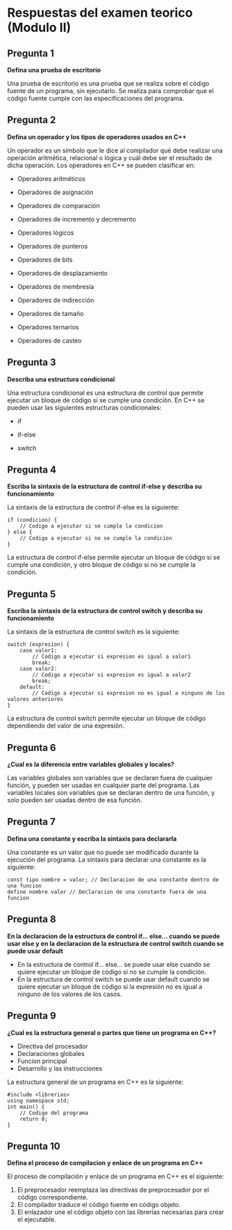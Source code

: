 # Respuestas del examen teorico (Modulo II)

## Pregunta 1
**Defina una prueba de escritorio**

Una prueba de escritorio es una prueba que se realiza sobre el código fuente de un programa, sin ejecutarlo. Se realiza para comprobar que el código fuente cumple con las especificaciones del programa.

## Pregunta 2
**Defina un operador y los tipos de operadores usados en C++**

Un operador es un símbolo que le dice al compilador qué debe realizar una operación aritmética, relacional o lógica y cuál debe ser el resultado de dicha operación. Los operadores en C++ se pueden clasificar en:

* Operadores aritméticos


* Operadores de asignación


* Operadores de comparación


* Operadores de incremento y decremento


* Operadores lógicos


* Operadores de punteros


* Operadores de bits


* Operadores de desplazamiento


* Operadores de membresía


* Operadores de indirección


* Operadores de tamaño


* Operadores ternarios


* Operadores de casteo


## Pregunta 3

**Describa una estructura condicional**

Una estructura condicional es una estructura de control que permite ejecutar un bloque de código si se cumple una condición. En C++ se pueden usar las siguientes estructuras condicionales:

* if


* if-else


* switch


## Pregunta 4

**Escriba la sintaxis de la estructura de control if-else y describa su funcionamiento**

La sintaxis de la estructura de control if-else es la siguiente:

    if (condicion) {
        // Codigo a ejecutar si se cumple la condicion
    } else {
        // Codigo a ejecutar si no se cumple la condicion
    }

La estructura de control if-else permite ejecutar un bloque de código si se cumple una condición, y otro bloque de código si no se cumple la condición.

## Pregunta 5

**Escriba la sintaxis de la estructura de control switch y describa su funcionamiento**

La sintaxis de la estructura de control switch es la siguiente:

    switch (expresion) {
        case valor1:
            // Codigo a ejecutar si expresion es igual a valor1
            break;
        case valor2:
            // Codigo a ejecutar si expresion es igual a valor2
            break;
        default:
            // Codigo a ejecutar si expresion no es igual a ninguno de los valores anteriores
    }

La estructura de control switch permite ejecutar un bloque de código dependiendo del valor de una expresión.

## Pregunta 6

**¿Cual es la diferencia entre variables globales y locales?**

Las variables globales son variables que se declaran fuera de cualquier función, y pueden ser usadas en cualquier parte del programa. Las variables locales son variables que se declaran dentro de una función, y solo pueden ser usadas dentro de esa función.

## Pregunta 7

**Defina una constante y escriba la sintaxis para declararla**

Una constante es un valor que no puede ser modificado durante la ejecución del programa. La sintaxis para declarar una constante es la siguiente:

    const tipo nombre = valor; // Declaracion de una constante dentro de una funcion
    define nombre valor // Declaracion de una constante fuera de una funcion

## Pregunta 8

**En la declaracion de la estructura de control if... else... cuando se puede usar else y en la declaracion de la estructura de control switch cuando se puede usar default**

* En la estructura de control if... else... se puede usar else cuando se quiere ejecutar un bloque de código si no se cumple la condición. 
* En la estructura de control switch se puede usar default cuando se quiere ejecutar un bloque de código si la expresión no es igual a ninguno de los valores de los casos.

## Pregunta 9

**¿Cual es la estructura general o partes que tiene un programa en C++?**

* Directiva del procesador
* Declaraciones globales
* Funcion principal
* Desarrollo y las instrucciones

La estructura general de un programa en C++ es la siguiente:

    #include <librerias>
    using namespace std;
    int main() {
        // Codigo del programa
        return 0;
    }

## Pregunta 10

**Defina el proceso de compilacion y enlace de un programa en C++**

El proceso de compilación y enlace de un programa en C++ es el siguiente:

1. El preprocesador reemplaza las directivas de preprocesador por el código correspondiente.
2. El compilador traduce el código fuente en código objeto.
3. El enlazador une el código objeto con las librerías necesarias para crear el ejecutable.